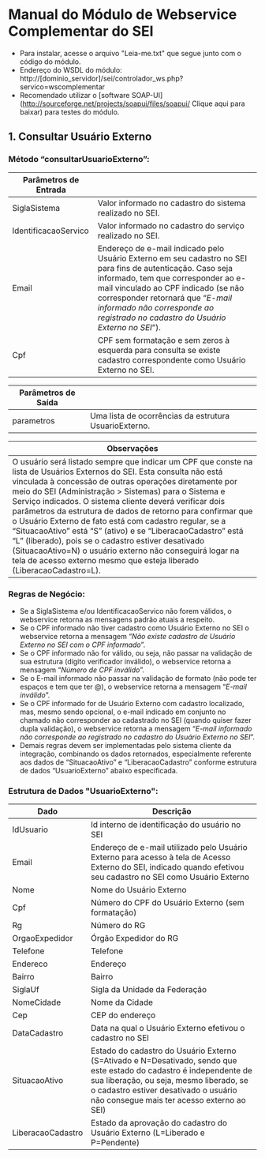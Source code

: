 # Manual do Módulo de Webservice Complementar do SEI

 * Para instalar, acesse o arquivo "Leia-me.txt" que segue junto com o código do módulo.
 * Endereço do WSDL do módulo: http://[dominio_servidor]/sei/controlador_ws.php?servico=wscomplementar
 * Recomendado utilizar o [software SOAP-UI](http://sourceforge.net/projects/soapui/files/soapui/ Clique aqui para baixar) para testes do módulo.

## 1. Consultar Usuário Externo

### Método “consultarUsuarioExterno”:

| Parâmetros de Entrada |  |
| ---- | ---- |
| SiglaSistema | Valor informado no cadastro do sistema realizado no SEI. |
| IdentificacaoServico | Valor informado no cadastro do serviço realizado no SEI. |
| Email | Endereço de e-mail indicado pelo Usuário Externo em seu cadastro no SEI para fins de autenticação. Caso seja informado, tem que corresponder ao e-mail vinculado ao CPF indicado (se não corresponder retornará que “*E-mail informado não corresponde ao registrado no cadastro do Usuário Externo no SEI*”). |
| Cpf | CPF sem formatação e sem zeros à esquerda para consulta se existe cadastro correspondente como Usuário Externo no SEI. |

| Parâmetros de Saída |  |
| ---- | ---- |
| parametros | Uma lista de ocorrências da estrutura UsuarioExterno. |

| Observações |
| ---- |
| O usuário será listado sempre que indicar um CPF que conste na lista de Usuários Externos do SEI. Esta consulta não está vinculada à concessão de outras operações diretamente por meio do SEI (Administração > Sistemas) para o Sistema e Serviço indicados. O sistema cliente deverá verificar dois parâmetros da estrutura de dados de retorno para confirmar que o Usuário Externo de fato está com cadastro regular, se a “SituacaoAtivo” está “S” (ativo) e  se “LiberacaoCadastro” está “L” (liberado), pois se o cadastro estiver desativado (SituacaoAtivo=N) o usuário externo não conseguirá logar na tela de acesso externo mesmo que esteja liberado (LiberacaoCadastro=L). |

### Regras de Negócio:
 * Se a SiglaSistema e/ou IdentificacaoServico não forem válidos, o webservice retorna as mensagens padrão atuais a respeito.
 * Se o CPF informado não tiver cadastro como Usuário Externo no SEI o webservice retorna a mensagem “*Não existe cadastro de Usuário Externo no SEI com o CPF informado*”.
 * Se o CPF informado não for válido, ou seja, não passar na validação de sua estrutura (dígito verificador inválido), o webservice retorna a mensagem “*Número de CPF inválido*”.
 * Se o E-mail informado não passar na validação de formato (não pode ter espaços e tem que ter @), o webservice retorna a mensagem “*E-mail inválido*”.
 * Se o CPF informado for de Usuário Externo com cadastro localizado, mas, mesmo sendo opcional, o e-mail indicado em conjunto no chamado não corresponder ao cadastrado no SEI (quando quiser fazer dupla validação), o webservice retorna a mensagem “*E-mail informado não corresponde ao registrado no cadastro do Usuário Externo no SEI*”.
 * Demais regras devem ser implementadas pelo sistema cliente da integração, combinando os dados retornados, especialmente referente aos dados de “SituacaoAtivo” e “LiberacaoCadastro” conforme estrutura de dados “UsuarioExterno” abaixo especificada.

### Estrutura de Dados "UsuarioExterno":

| Dado | Descrição |
| ---- | ---- |
| IdUsuario | Id interno de identificação do usuário no SEI |
| Email | Endereço de e-mail utilizado pelo Usuário Externo para acesso à tela de Acesso Externo do SEI, indicado quando efetivou seu cadastro no SEI como Usuário Externo |
| Nome | Nome do Usuário Externo |
| Cpf | Número do CPF do Usuário Externo (sem formatação) |
| Rg | Número do RG |
| OrgaoExpedidor | Órgão Expedidor do RG |
| Telefone | Telefone |
| Endereco | Endereço |
| Bairro | Bairro |
| SiglaUf | Sigla da Unidade da Federação |
| NomeCidade | Nome da Cidade |
| Cep | CEP do endereço |
| DataCadastro | Data na qual o Usuário Externo efetivou o cadastro no SEI |
| SituacaoAtivo | Estado do cadastro do Usuário Externo (S=Ativado e N=Desativado, sendo que este estado do cadastro é independente de sua liberação, ou seja, mesmo liberado, se o cadastro estiver desativado o usuário não consegue mais ter acesso externo ao SEI) |
| LiberacaoCadastro | Estado da aprovação do cadastro do Usuário Externo (L=Liberado e P=Pendente) |